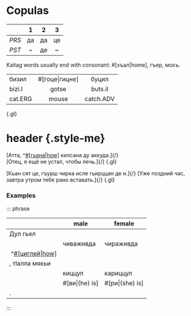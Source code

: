 # Copulas

|       |  1  |  2  |  3  |
| ----- | :-: | :-: | :-: |
| _PRS_ | да  | да  | це  |
| _PST_ |  ~  | де  |  ~  |

Kaitag words usually end with consonant: #[хъал|home], гъер, мохъ.

|         |                  |           |
| ------- | :--------------: | :-------: |
| бизил   | #[гоце\|*гицне*] |   буцил   |
| bizi.l  |      gotse       |  buts.il  |
| cat.ERG |      mouse       | catch.ADV |

{.gl}

# header {.style-me}

[Атта, ^[#[гьана|how]](/audio/cig.m4a) килсана ду аккуда.]{/}  
[Отец, я ещё не устал, чтобы лечь.]{/}
{.gl}

[Кьан сят це, гъурш чирка исле гьирццан де и.]{/}
[Уже поздний час, завтра утром тебе рано вставать.]{/}
{.gl}

### Examples

<p>

::: phrase

|                                         | male           | female          |
| --------------------------------------- | -------------- | --------------- |
| Дул гьел                                |
|                                         | чиваживда      | чираживда       |
| &nbsp;^[#[циглей\|how]](/audio/cig.m4a) |
| , тӏалла мякьи                          |
|                                         | киццул         | кариццул        |
|                                         | #[ви\|(he) is] | #[ри\|(she) is] |
| .                                       |

:::

</p>
